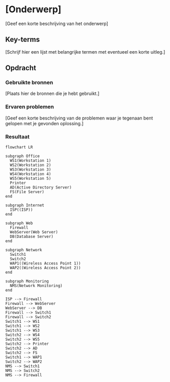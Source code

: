 # [Onderwerp]
[Geef een korte beschrijving van het onderwerp]

## Key-terms
[Schrijf hier een lijst met belangrijke termen met eventueel een korte uitleg.]

## Opdracht
### Gebruikte bronnen
[Plaats hier de bronnen die je hebt gebruikt.]

### Ervaren problemen
[Geef een korte beschrijving van de problemen waar je tegenaan bent gelopen met je gevonden oplossing.]

### Resultaat

```mermaid
flowchart LR

subgraph Office
  WS1(Workstation 1)
  WS2(Workstation 2)
  WS3(Workstation 3)
  WS4(Workstation 4)
  WS5(Workstation 5)
  Printer
  AD(Active Directory Server)
  FS(File Server)
end

subgraph Internet
  ISP((ISP))
end

subgraph Web
  Firewall
  WebServer(Web Server)
  DB(Database Server)
end

subgraph Network
  Switch1
  Switch2
  WAP1((Wireless Access Point 1))
  WAP2((Wireless Access Point 2))
end

subgraph Monitoring
  NMS(Network Monitoring)
end

ISP --> Firewall
Firewall --> WebServer
WebServer --> DB
Firewall --> Switch1
Firewall --> Switch2
Switch1 --> WS1
Switch1 --> WS2
Switch1 --> WS3
Switch2 --> WS4
Switch2 --> WS5
Switch2 --> Printer
Switch2 --> AD
Switch2 --> FS
Switch1 --> WAP1
Switch2 --> WAP2
NMS --> Switch1
NMS --> Switch2
NMS --> Firewall
```